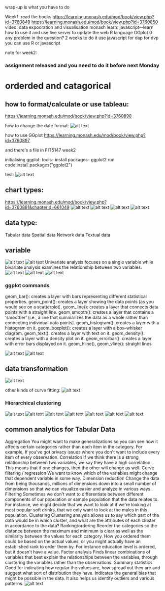 wrap-up is what you have to do

Week1: read the books
https://learning.monash.edu/mod/book/view.php?id=3760849
https://learning.monash.edu/mod/book/view.php?id=3760850
video: data expooration and visualisation monash
learn: javascript--learn how to use it and use live server to update the web
R language
GGplot
0
any problem in the question?
2 weeks to do it
use javascript for dap
for dvp you can use R or javascript

note for week2:
### assignment released and you need to do it before next Monday
# orderded and catagorical
## how to format/calculate or use tableau:
https://learning.monash.edu/mod/book/view.php?id=3760898


how to change the date format:
![alt text](image.png)

how to use GGplot
https://learning.monash.edu/mod/book/view.php?id=3760897

and there's a file in FIT5147 week2

initialising ggplot:
tools- install packages- ggplot2
run code:install.packages("ggplot2")

test:
![alt text](image-1.png)


## chart types:
https://learning.monash.edu/mod/book/view.php?id=3760881&chapterid=661049
![alt text](image-2.png)
![alt text](image-3.png)
![alt text](image-4.png)
![alt text](image-12.png)
## data type:
Tabular data
Spatial data
Network data
Textual data

## variable
![alt text](image-5.png)
![alt text](image-6.png)
Univariate analysis focuses on a single variable while bivariate analysis examines the relationship between two variables.
![alt text](image-7.png)
![alt text](image-8.png)
![alt text](image-9.png)

### ggplot commands
geom_bar(): creates a layer with bars representing different statistical properties.
geom_point(): creates a layer showing the data points (as you would see on a scatterplot).
geom_line(): creates a layer that connects data points with a straight line.
geom_smooth(): creates a layer that contains a ‘smoother’ (i.e., a line that summarizes the data as a whole rather than connecting individual data points).
geom_histogram(): creates a layer with a histogram on it.
geom_boxplot(): creates a layer with a box–whisker diagram.
geom_text(): creates a layer with text on it.
geom_density(): creates a layer with a density plot on it.
geom_errorbar(): creates a layer with error bars displayed on it.
geom_hline(), geom_vline(): straight lines

![alt text](image-10.png)
![alt text](image-11.png)

## data transformation
![alt text](image-13.png)

other kinds of curve fitting:
![alt text](image-14.png)

### Hierarchical clustering
![alt text](image-15.png)
![alt text](image-16.png)
![alt text](image-17.png)
![alt text](image-18.png)
![alt text](image-19.png)
![alt text](image-20.png)
![alt text](image-21.png)



## common analytics for Tabular Data
Aggregation
You might want to make generalizations so you can see how it affects certain categories rather than each item in the category. For example, If you've got privacy issues where you don't want to include every item of every observation.
Correlation
If we think there is a strong relationship between two variables, we say they have a high correlation. This means that if one changes, then the other will change as well.
Curve filtering / regression
We want to know which of the variables might change that dependent variable in some way.
Dimension reduction
Change the data from being thousands, millions of dimensions down into a small number of dimensions so that we can visualize easier and analyze in various ways.
Filtering
Sometimes we don't want to differentiate between different components of our population or sample population that the data relates to. For instance, we might decide that we want to look at if we're looking at most popular soft drinks, that we only want to look at the males in this population.
Clustering
Clustering analysis allows us to say which part of the data would be in which cluster, and what are the attributes of each cluster in accordance to the data?
Ranking/ordering
Reorder the categories so the distance between the maximum and minimum is clear as well as the similarity between the values for each category. How you ordered them could be based on the actual values, or you might actually have an established rank to order them by. For instance education level is ordered, but it doesn't have a value.
Factor analysis
Finds linear combinations of variables that best explain the relationships between the variables, through clustering the variables rather than the observations.
Summary statistics
Good for indicating how regular the values are, how spread out they are and suggest what sort of distribution they have. Indicates the general bias that might be possible in the data. It also helps us identify outliers and various patterns.
![alt text](image-22.png)